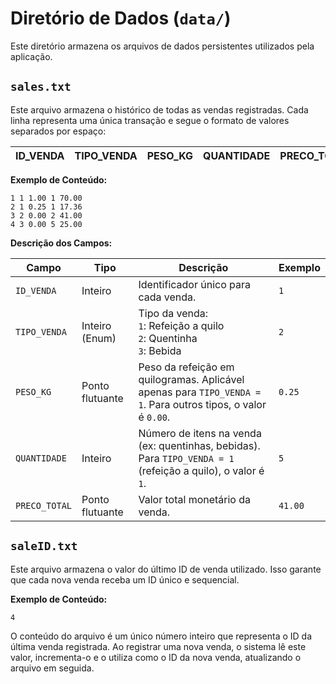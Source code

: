 # Diretório de Dados (`data/`)

Este diretório armazena os arquivos de dados persistentes utilizados pela aplicação.

## `sales.txt`

Este arquivo armazena o histórico de todas as vendas registradas. Cada linha representa uma única transação e segue o formato de valores separados por espaço:

| ID_VENDA      | TIPO_VENDA      | PESO_KG   | QUANTIDADE | PRECO_TOTAL |
|---------------|-----------------|-----------|------------|-------------|

**Exemplo de Conteúdo:**
```
1 1 1.00 1 70.00
2 1 0.25 1 17.36
3 2 0.00 2 41.00
4 3 0.00 5 25.00
```

**Descrição dos Campos:**

| Campo         | Tipo            | Descrição                                                                                                | Exemplo |
|---------------|-----------------|----------------------------------------------------------------------------------------------------------|---------|
| `ID_VENDA`    | Inteiro         | Identificador único para cada venda.                                                                     | `1`       |
| `TIPO_VENDA`  | Inteiro (Enum)  | Tipo da venda: <br> `1`: Refeição a quilo <br> `2`: Quentinha <br> `3`: Bebida                               | `2`       |
| `PESO_KG`     | Ponto flutuante | Peso da refeição em quilogramas. Aplicável apenas para `TIPO_VENDA = 1`. Para outros tipos, o valor é `0.00`. | `0.25`  |
| `QUANTIDADE`  | Inteiro         | Número de itens na venda (ex: quentinhas, bebidas). Para `TIPO_VENDA = 1` (refeição a quilo), o valor é `1`. | `5`       |
| `PRECO_TOTAL` | Ponto flutuante | Valor total monetário da venda.                                                                          | `41.00`   |

## `saleID.txt`

Este arquivo armazena o valor do último ID de venda utilizado. Isso garante que cada nova venda receba um ID único e sequencial.

**Exemplo de Conteúdo:**
```
4
```
O conteúdo do arquivo é um único número inteiro que representa o ID da última venda registrada. Ao registrar uma nova venda, o sistema lê este valor, incrementa-o e o utiliza como o ID da nova venda, atualizando o arquivo em seguida.